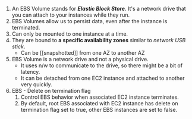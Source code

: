 1. An EBS Volume stands for ***Elastic Block Store***. It's a network drive that you can attach to your instances while they run. 
2. EBS Volumes allow us to persist data, even after the instance is terminated.
3. Can only be mounted to one instance at a time.
4. They are bound to **a specific availability zones** similar to *network USB stick*.
	  - Can be [[snapshotted]] from one AZ to another AZ
5. EBS Volume is a network drive and not a physical drive.
	  - It uses n/w to communicate to the drive, so there might be a bit of latency.
	  - It can be detached from one EC2 instance and attached to another very quickly. 
6. EBS - Delete on termination flag
	1. Control EBS behavior when associated EC2 instance terminates.
	2. By default, root EBS associated with EC2 instance has delete on termination flag set to true, other EBS instances are set to false.